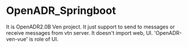# OpenADR_Springboot

It is OpenADR2.0B Ven project. It just support to send to messages or receive messages from vtn server.
It doesn't import web, UI. 'OpenADR-ven-vue' is role of UI.
